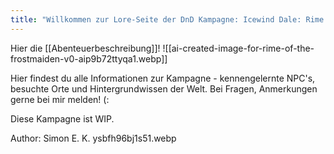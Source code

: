 ```yaml
---
title: "Willkommen zur Lore-Seite der DnD Kampagne: Icewind Dale: Rime of the Frostmaiden!"
---
```

Hier die [[Abenteuerbeschreibung]]!
![[ai-created-image-for-rime-of-the-frostmaiden-v0-aip9b72ttyqa1.webp]]

Hier findest du alle Informationen zur Kampagne - kennengelernte NPC's, besuchte Orte und Hintergrundwissen der Welt. Bei Fragen, Anmerkungen gerne bei mir melden! (:

Diese Kampagne ist WIP.

Author: Simon E. K.
ysbfh96bj1s51.webp

<html>
<div id="map" style="width: 100%; height: 350px;"></div>

<script src="https://unpkg.com/leaflet@1.7.1/dist/leaflet.js"></script>

<link href="https://unpkg.com/leaflet@1.7.1/dist/leaflet.css" rel="stylesheet"/>

  

<script>

var map = L.map('map', {

crs: L.CRS.Simple,

minZoom: -2,

maxZoom: 2,

});

  

var bounds = [[0, 0], [900, 2279]];

var image = L.imageOverlay('ysbfh96bj1s51.webp', bounds).addTo(map);

map.fitBounds(bounds);

  
  

</script>
</html>






























